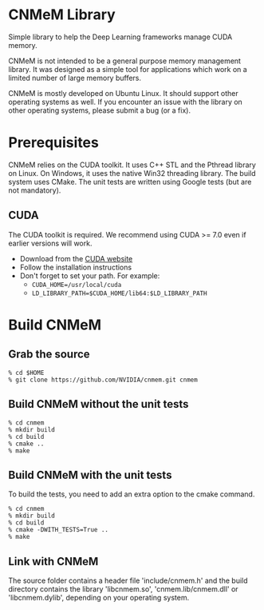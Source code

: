 # CNMeM Library

Simple library to help the Deep Learning frameworks manage CUDA memory. 

CNMeM is not intended to be a general purpose memory management library. It was designed as a simple
tool for applications which work on a limited number of large memory buffers.

CNMeM is mostly developed on Ubuntu Linux. It should support other operating systems as well. If you
encounter an issue with the library on other operating systems, please submit a bug (or a fix).

# Prerequisites

CNMeM relies on the CUDA toolkit. It uses C++ STL and the Pthread library on Linux. On Windows, it uses 
the native Win32 threading library. The build system uses CMake. The unit tests are written using
Google tests (but are not mandatory).

## CUDA

The CUDA toolkit is required. We recommend using CUDA >= 7.0 even if earlier versions will work. 
* Download from the [CUDA website](https://developer.nvidia.com/cuda-downloads)
* Follow the installation instructions
* Don't forget to set your path. For example:
  * `CUDA_HOME=/usr/local/cuda`
  * `LD_LIBRARY_PATH=$CUDA_HOME/lib64:$LD_LIBRARY_PATH`

# Build CNMeM

## Grab the source

    % cd $HOME
    % git clone https://github.com/NVIDIA/cnmem.git cnmem

## Build CNMeM without the unit tests

    % cd cnmem
    % mkdir build
    % cd build
    % cmake ..
    % make

## Build CNMeM with the unit tests

To build the tests, you need to add an extra option to the cmake command.

    % cd cnmem
    % mkdir build
    % cd build
    % cmake -DWITH_TESTS=True ..
    % make

## Link with CNMeM

The source folder contains a header file 'include/cnmem.h' and the build directory contains the
library 'libcnmem.so', 'cnmem.lib/cnmem.dll' or 'libcnmem.dylib', depending on your operating 
system.

